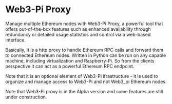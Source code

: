# Web3-Pi Proxy

Manage multiple Ethereum nodes with Web3-Pi Proxy, 
a powerful tool that offers out-of-the-box features such as enhanced availability through redundancy or detailed usage statistics and control via a web-based interface. 

Basically, It is a http proxy to handle Ethereum RPC calls and forward them to connected Ethereum nodes.
Written in Python can be run on any capable machine, including virtualization and Raspberry-Pi.
So from the clients perspective it can act as a powerful Ethereum RPC endpoint.

Note that it is an optional element of Web3-Pi ifrastructure - 
it is used to organize and manage access to Web3-Pi and not Web3_pi Ethereum nodes.

Note that Web3-Pi proxy is in the Alpha version and some features are still under construction.

